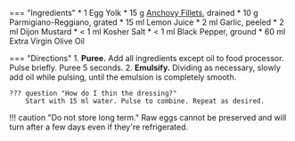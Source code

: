 === "Ingredients"
    * 1 Egg Yolk
    * 15 g [Anchovy Fillets](https://smile.amazon.com/dp/B07ST4G6RQ/), drained
    * 10 g Parmigiano-Reggiano, grated
    * 15 ml Lemon Juice
    * 2 ml Garlic, peeled
    * 2 ml Dijon Mustard
    * < 1 ml Kosher Salt
    * < 1 ml Black Pepper, ground
    * 60 ml Extra Virgin Olive Oil

=== "Directions"
    1. **Puree.** Add all ingredients except oil to food processor. Pulse briefly. Puree 5 seconds.
    2. **Emulsify.** Dividing as necessary, slowly add oil while pulsing, until the emulsion is completely smooth.

    ??? question "How do I thin the dressing?"
        Start with 15 ml water. Pulse to combine. Repeat as desired.

!!! caution "Do not store long term."
    Raw eggs cannot be preserved and will turn after a few days even if they're refrigerated.

[^1]:
    ["Caesar Dressing."](https://www.gimmesomeoven.com/caesar-dressing-recipe/). Gimme Some Oven. 2 September 2020. Accessed September 2020.
